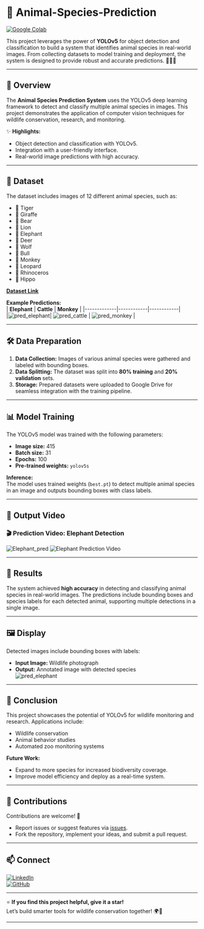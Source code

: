 # 🐾 Animal-Species-Prediction  

[![Google Colab](https://img.shields.io/badge/Run%20on-Google%20Colab-orange?style=for-the-badge&logo=google-colab)](https://colab.research.google.com/drive/1ugpiSjrO1bSc2tjYMLsIfX9CAMTheghb?authuser=3)  

This project leverages the power of **YOLOv5** for object detection and classification to build a system that identifies animal species in real-world images. From collecting datasets to model training and deployment, the system is designed to provide robust and accurate predictions. 🦁🐘🐒  

---

## 🌟 Overview  

The **Animal Species Prediction System** uses the YOLOv5 deep learning framework to detect and classify multiple animal species in images. This project demonstrates the application of computer vision techniques for wildlife conservation, research, and monitoring.  

✨ **Highlights:**  
- Object detection and classification with YOLOv5.  
- Integration with a user-friendly interface.  
- Real-world image predictions with high accuracy.  

---

## 📂 Dataset  

The dataset includes images of 12 different animal species, such as:  
- 🐅 Tiger  
- 🦒 Giraffe  
- 🐻 Bear  
- 🦁 Lion  
- 🐘 Elephant  
- 🦌 Deer  
- 🐺 Wolf  
- 🐂 Bull  
- 🐒 Monkey  
- 🐆 Leopard  
- 🦏 Rhinoceros  
- 🦛 Hippo  

[**Dataset Link**](https://drive.google.com/drive/folders/1xBHb2l4Z70Z-oPXHR3QvZF3iaYZnSGx-?usp=sharing)  

**Example Predictions:**  
| **Elephant** | **Cattle** | **Monkey** | 
|-------------|------------|------------|  
|![pred_elephant](https://github.com/user-attachments/assets/aaf3398c-4309-49a7-90c8-ed9d96dcdcff)| ![pred_cattle](https://github.com/user-attachments/assets/ac37308f-db56-4006-a84a-84c7a566ff71) | ![pred_monkey](https://github.com/user-attachments/assets/87c1a867-3e6b-4fe6-873c-50a5f7d0245e) |  

---

## 🛠️ Data Preparation  

1. **Data Collection:** Images of various animal species were gathered and labeled with bounding boxes.  
2. **Data Splitting:** The dataset was split into **80% training** and **20% validation** sets.  
3. **Storage:** Prepared datasets were uploaded to Google Drive for seamless integration with the training pipeline.  

---

## 📊 Model Training  

The YOLOv5 model was trained with the following parameters:  
- **Image size:** 415  
- **Batch size:** 31  
- **Epochs:** 100  
- **Pre-trained weights:** `yolov5s`  

**Inference:**  
The model uses trained weights (`best.pt`) to detect multiple animal species in an image and outputs bounding boxes with class labels.  

---

## 🎥 Output Video  

### 🎬 Prediction Video: Elephant Detection  
![Elephant_pred]([https://github.com/user-attachments/assets/7ab7e368-615b-46d8-8d93-f6a66a275991](https://github.com/durjaysamrat/Animal-Species-Prediction/blob/main/Output%20Videos/Elephant_pred.mp4))
![Elephant Prediction Video](https://github.com/user-attachments/assets/31e7dcb6-65be-4801-ae7c-284e5de3778b)  

---

## 🎯 Results  

The system achieved **high accuracy** in detecting and classifying animal species in real-world images. The predictions include bounding boxes and species labels for each detected animal, supporting multiple detections in a single image.  

---

## 🖼️ Display  

Detected images include bounding boxes with labels:  

- **Input Image:** Wildlife photograph  
- **Output:** Annotated image with detected species  
![pred_elephant](https://github.com/user-attachments/assets/aaf3398c-4309-49a7-90c8-ed9d96dcdcff)
---

## 🐾 Conclusion  

This project showcases the potential of YOLOv5 for wildlife monitoring and research. Applications include:  
- Wildlife conservation  
- Animal behavior studies  
- Automated zoo monitoring systems  

**Future Work:**  
- Expand to more species for increased biodiversity coverage.  
- Improve model efficiency and deploy as a real-time system.  

---

## 🤝 Contributions  

Contributions are welcome! 🎉  
- Report issues or suggest features via [issues](https://github.com/durjaysamrat/Animal-Species-Prediction/issues).  
- Fork the repository, implement your ideas, and submit a pull request.  

---

## 📫 Connect  

[![LinkedIn](https://img.shields.io/badge/LinkedIn-%230077B5?style=for-the-badge&logo=linkedin&logoColor=white)](https://linkedin.com/in/durjay-samrat)  
[![GitHub](https://img.shields.io/badge/GitHub-%23121011?style=for-the-badge&logo=github&logoColor=white)](https://github.com/durjaysamrat)  

---

⭐ **If you find this project helpful, give it a star!**  
Let’s build smarter tools for wildlife conservation together! 🌍🐾  

---
